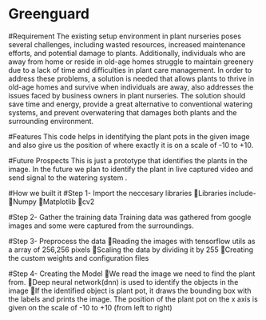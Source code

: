# Greenguard

#Requirement
The existing setup environment in plant nurseries poses several challenges, including wasted resources, increased maintenance efforts, and potential damage to plants. Additionally, individuals who are away from home or reside in old-age homes struggle to maintain greenery due to a lack of time and difficulties in plant care management.
In order to address these problems, a solution is needed that allows plants to thrive in old-age homes and survive when individuals are away, also addresses the issues faced by business owners in plant nurseries.  The solution should save time and energy, provide a great alternative to conventional watering systems, and prevent overwatering that damages both plants and the surrounding environment.

#Features
This code helps in identifying the plant pots in the given image and also give us the position of where exactly it is on a scale of -10 to +10.

#Future Prospects
This is just a prototype that identifies the plants in the image. In the future we plan to identify the plant in live captured video and send signal to the watering system .

#How we built it
#Step 1- Import the neccesary libraries
Libraries include-
Numpy
Matplotlib
cv2

#Step 2- Gather the training data
Training data was gathered from google images and some were captured from the surroundings.

#Step 3- Preprocess the data
Reading the images with tensorflow utils as a array of 256,256 pixels
Scaling the data by dividing it by 255
Creating the custom weights and configuration files

#Step 4- Creating the Model
We read the image we need to find the plant from.
Deep neural network(dnn) is used to identify the objects in the image
If the identified object is plant pot, it draws the bounding box with the labels and prints the image.
The position of the plant pot on the x axis is given on the scale of -10 to +10 (from left to right)
